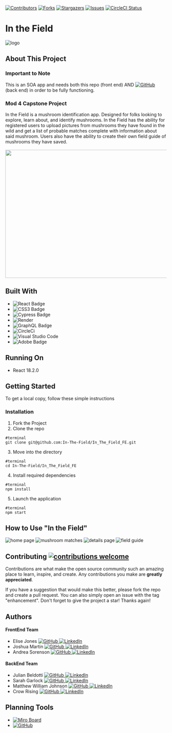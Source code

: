 [![Contributors](https://img.shields.io/github/contributors/In-The-Field/In_The_Field_FE.svg)](https://github.com/In-The-Field/In_The_Field_FE/graphs/contributors)
[![Forks](https://img.shields.io/github/forks/In-The-Field/In_The_Field_FE.svg)](https://github.com/In-The-Field/In_The_Field_FE/forks)
[![Stargazers](https://img.shields.io/github/stars/In-The-Field/In_The_Field_FE.svg)](https://githuB.com/In-The-Field/In_The_Field_FE/stargazers)
[![Issues](https://img.shields.io/github/issues/In-The-Field/In_The_Field_FE.svg)](https://github.com/In-The-Field/In_The_Field_FE/issues)
[![CircleCI Status](https://circleci.com/gh/facebook/react.svg?style=shield)](https://circleci.com/gh/facebook/react)

# In the Field

![logo](https://user-images.githubusercontent.com/119144613/265747085-7f913312-0b90-493c-97a5-36564117d3a8.png)

## About This Project
### Important to Note
This is an SOA app and needs both this repo (front end) AND [![GitHub](https://img.shields.io/badge/GitHub-100000?style=for-the-badge&logo=github&logoColor=white) ](https://github.com/In-The-Field/In_The_Field_BE) (back end) in order to be fully functioning.

### Mod 4 Capstone Project
In the Field is a mushroom identification app. Designed for folks looking to explore, learn about, and identify mushrooms. In the Field has the ability for registered users to upload pictures from mushrooms they have found in the wild and get a list of probable matches complete with information about said mushroom. Users also have the ability to create their own field guide of mushrooms they have saved.
                                                  <br><br>
                    <img src="https://www.pbs.org/food/wp-content/blogs.dir/2/files/2014/04/edible-fungi600.jpg" width="600" height="400">
                                                                                           
                                                  
## Built With
* ![React Badge](https://img.shields.io/badge/React-61DAFB?logo=react&logoColor=000&style=for-the-badge)
* ![CSS3 Badge](https://img.shields.io/badge/CSS3-1572B6?logo=css3&logoColor=fff&style=for-the-badge)
* ![Cypress Badge](https://img.shields.io/badge/Cypress-17202C?logo=cypress&logoColor=fff&style=for-the-badge)
* ![Render](https://img.shields.io/badge/Render-%46E3B7.svg?style=for-the-badge&logo=render&logoColor=white)
* ![GraphQL Badge](https://img.shields.io/badge/GraphQL-E10098?logo=graphql&logoColor=fff&style=for-the-badge)
* ![CircleCi](https://img.shields.io/badge/circleci-343434?style=for-the-badge&logo=circleci&logoColor=white)
* ![Visual Studio Code](https://img.shields.io/badge/Visual%20Studio%20Code-0078d7.svg?style=for-the-badge&logo=visual-studio-code&logoColor=white)
* ![Adobe Badge](https://img.shields.io/badge/Adobe-F00?logo=adobe&logoColor=fff&style=for-the-badge)


## Running On
   - React 18.2.0
  
## <b>Getting Started</b>

To get a local copy, follow these simple instructions

### <b>Installation</b>

1. Fork the Project
2. Clone the repo 
``` 
#terminal
git clone git@github.com:In-The-Field/In_The_Field_FE.git
```
3. Move into the directory
```
#terminal
cd In-The-Field/In_The_Field_FE
```
4. Install required dependencies
```
#terminal
npm install
```
5. Launch the application
```
#terminal
npm start
```

## How to Use "In the Field"
![home page](https://user-images.githubusercontent.com/119144613/265745670-01e247c8-08c6-4320-9181-e4049052a5c7.png)
![mushroom matches](https://user-images.githubusercontent.com/119144613/265782178-3284e7d2-5071-4f73-881c-bcc5bde1c485.png)
![details page](https://user-images.githubusercontent.com/119144613/265782620-6c2b8faf-44a7-4ab4-b8d3-1ed0449449e2.png)
![field guide](https://user-images.githubusercontent.com/119144613/265782679-9db8efa8-b628-4031-af77-c4dd4154d787.png)


## Contributing  [![contributions welcome](https://img.shields.io/badge/contributions-welcome-brightgreen.svg?style=flat)](https://github.com/In-The-Field/In_The_Field_FE/issues)
Contributions are what make the open source community such an amazing place to learn, inspire, and create. Any contributions you make are **greatly appreciated**.

If you have a suggestion that would make this better, please fork the repo and create a pull request. You can also simply open an issue with the tag "enhancement".
Don't forget to give the project a star! Thanks again!

## Authors
#### FrontEnd Team
- Elise Jones [![GitHub](https://img.shields.io/badge/GitHub-100000?style=for-the-badge&logo=github&logoColor=white) ](https://github.com/Elise-Jones) [![LinkedIn](https://img.shields.io/badge/LinkedIn-0077B5?style=for-the-badge&logo=linkedin&logoColor=white) ](https://www.linkedin.com/in/elise-jones-964bb5264/) 
- Joshua Martin [![GitHub](https://img.shields.io/badge/GitHub-100000?style=for-the-badge&logo=github&logoColor=white) ](https://github.com/jmartin777) [![LinkedIn](https://img.shields.io/badge/LinkedIn-0077B5?style=for-the-badge&logo=linkedin&logoColor=white) ](https://www.linkedin.com/in/joshua-c-martin/)
- Andrea Sorenson [![GitHub](https://img.shields.io/badge/GitHub-100000?style=for-the-badge&logo=github&logoColor=white) ](https://github.com/andreasorensen) [![LinkedIn](https://img.shields.io/badge/LinkedIn-0077B5?style=for-the-badge&logo=linkedin&logoColor=white) ](https://www.linkedin.com/in/andrea-sorensen-/)

#### BackEnd Team
- Julian Beldotti [![GitHub](https://img.shields.io/badge/GitHub-100000?style=for-the-badge&logo=github&logoColor=white) ](https://github.com/JCBeldo) [![LinkedIn](https://img.shields.io/badge/LinkedIn-0077B5?style=for-the-badge&logo=linkedin&logoColor=white) ]()
- Sarah Garlock [![GitHub](https://img.shields.io/badge/GitHub-100000?style=for-the-badge&logo=github&logoColor=white) ](https://github.com/sarahgarlock) [![LinkedIn](https://img.shields.io/badge/LinkedIn-0077B5?style=for-the-badge&logo=linkedin&logoColor=white) ](https://www.linkedin.com/in/sarah-garlock/)
- Matthew William Johnson [![GitHub](https://img.shields.io/badge/GitHub-100000?style=for-the-badge&logo=github&logoColor=white) ]( https://github.com/MWMJohnson) [![LinkedIn](https://img.shields.io/badge/LinkedIn-0077B5?style=for-the-badge&logo=linkedin&logoColor=white) ]()
- Crow Rising [![GitHub](https://img.shields.io/badge/GitHub-100000?style=for-the-badge&logo=github&logoColor=white) ](https://github.com/CrowRising) [![LinkedIn](https://img.shields.io/badge/LinkedIn-0077B5?style=for-the-badge&logo=linkedin&logoColor=white) ](https://www.linkedin.com/in/crowrising/)  

## Planning Tools
- [![Miro Board](https://img.shields.io/badge/Miro-050038?style=for-the-badge&logo=Miro&logoColor=white)](https://miro.com/app/board/uXjVMsa-Jz0=/?moveToWidget=3458764562195436996&cot=14)
- [![GitHub](https://img.shields.io/badge/GitHub-100000?style=for-the-badge&logo=github&logoColor=white) ](https://github.com/orgs/In-The-Field/projects/2)
